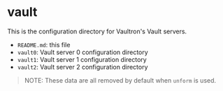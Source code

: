 # vault

This is the configuration directory for Vaultron's Vault servers.

- `README.md`: this file
- `vault0`: Vault server 0 configuration directory
- `vault1`: Vault server 1 configuration directory
- `vault2`: Vault server 2 configuration directory

> NOTE: These data are all removed by default when `unform` is used.
